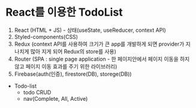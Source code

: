 # React를 이용한 TodoList 

1. React (HTML + JS) - 상태(useState, useReducer, context API)
2. Styled-components(CSS)
3. Redux (context API를 사용하여 크기가 큰 app를 개발하게 되면 provider가 지나치게 많아 지게 되어 Redux의 store를 사용)
4. Router (SPA : single page application - 한 페이지안에서 페이지 이동을 하지 않고 페이지 이동 효과를 주기 위한 라이브러리)
5. Firebase(auth(인증), firestore(DB), storege(DB))

- Todo-list
    - todo CRUD
    - nav(Complete, All, Active)